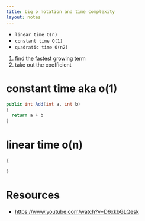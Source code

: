 ```yaml
---
title: big o notation and time complexity
layout: notes
---
```


* `linear time O(n)`
* `constant time O(1)`
* `quadratic time O(n2)`

1. find the fastest growing term
2. take out the coefficient

# constant time aka o(1)

```csharp
public int Add(int a, int b)
{
  return a + b
}
```

# linear time o(n)
```csharp
{

}
```

# Resources
* https://www.youtube.com/watch?v=D6xkbGLQesk
